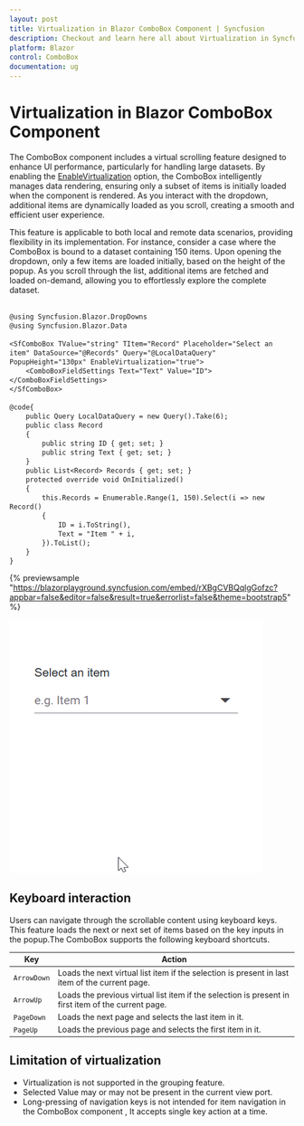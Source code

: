 ```yaml
---
layout: post
title: Virtualization in Blazor ComboBox Component | Syncfusion
description: Checkout and learn here all about Virtualization in Syncfusion Blazor ComboBox component and much more.
platform: Blazor
control: ComboBox
documentation: ug
---
```


# Virtualization in Blazor ComboBox Component

The ComboBox component includes a virtual scrolling feature designed to enhance UI performance, particularly for handling large datasets. By enabling the [EnableVirtualization](https://help.syncfusion.com/cr/blazor/Syncfusion.Blazor.DropDowns.SfDropDownList-2.html#Syncfusion_Blazor_DropDowns_SfDropDownList_2_EnableVirtualization) option, the ComboBox intelligently manages data rendering, ensuring only a subset of items is initially loaded when the component is rendered. As you interact with the dropdown, additional items are dynamically loaded as you scroll, creating a smooth and efficient user experience.

This feature is applicable to both local and remote data scenarios, providing flexibility in its implementation. For instance, consider a case where the ComboBox is bound to a dataset containing 150 items. Upon opening the dropdown, only a few items are loaded initially, based on the height of the popup. As you scroll through the list, additional items are fetched and loaded on-demand, allowing you to effortlessly explore the complete dataset.


```cshtml

@using Syncfusion.Blazor.DropDowns
@using Syncfusion.Blazor.Data

<SfComboBox TValue="string" TItem="Record" Placeholder="Select an item" DataSource="@Records" Query="@LocalDataQuery" PopupHeight="130px" EnableVirtualization="true">
    <ComboBoxFieldSettings Text="Text" Value="ID"></ComboBoxFieldSettings>
</SfComboBox>

@code{
    public Query LocalDataQuery = new Query().Take(6); 
    public class Record 
    { 
        public string ID { get; set; } 
        public string Text { get; set; } 
    } 
    public List<Record> Records { get; set; } 
    protected override void OnInitialized()
    { 
        this.Records = Enumerable.Range(1, 150).Select(i => new Record() 
        { 
            ID = i.ToString(), 
            Text = "Item " + i, 
        }).ToList(); 
    } 
}
```

{% previewsample "https://blazorplayground.syncfusion.com/embed/rXBgCVBQqlgGofzc?appbar=false&editor=false&result=true&errorlist=false&theme=bootstrap5" %}

![Blazor ComboBox with virtualization](./images/blazor_combobox_virtualization.gif)

## Keyboard interaction

Users can navigate through the scrollable content using keyboard keys. This feature loads the next or next set of items based on the key inputs in the popup.The ComboBox supports the following keyboard shortcuts.

| Key | Action |
|-----|-----|
| `ArrowDown` | Loads the next virtual list item if the selection is present in last item of the current page. |
| `ArrowUp` | Loads the previous virtual list item if the selection is present in first item of the current page. |
| `PageDown` | Loads the next page and selects the last item in it. |
| `PageUp` | Loads the previous page and selects the first item in it. |

## Limitation of virtualization

* Virtualization is not supported in the grouping feature.
* Selected Value may or may not be present in the current view port.
* Long-pressing of navigation keys is not intended for item navigation in the ComboBox component , It accepts single key action at a time.